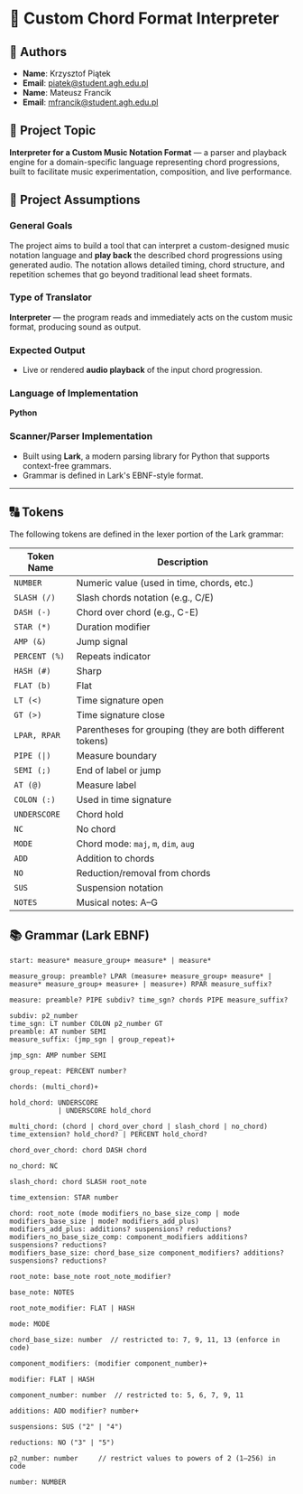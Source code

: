 # 🎼 Custom Chord Format Interpreter

## 👤 Authors  
- **Name**: Krzysztof Piątek  
- **Email**: piatek@student.agh.edu.pl  
- **Name**: Mateusz Francik  
- **Email**: mfrancik@student.agh.edu.pl

## 📌 Project Topic  
**Interpreter for a Custom Music Notation Format** — a parser and playback engine for a domain-specific language representing chord progressions, built to facilitate music experimentation, composition, and live performance.

## 🎯 Project Assumptions

### General Goals  
The project aims to build a tool that can interpret a custom-designed music notation language and **play back** the described chord progressions using generated audio. The notation allows detailed timing, chord structure, and repetition schemes that go beyond traditional lead sheet formats.

### Type of Translator  
**Interpreter** — the program reads and immediately acts on the custom music format, producing sound as output.

### Expected Output  
- Live or rendered **audio playback** of the input chord progression.

### Language of Implementation  
**Python**

### Scanner/Parser Implementation  
- Built using **Lark**, a modern parsing library for Python that supports context-free grammars.
- Grammar is defined in Lark's EBNF-style format.

---

## 🔠 Tokens

The following tokens are defined in the lexer portion of the Lark grammar:

| Token Name    | Description                                  |
|---------------|----------------------------------------------|
| `NUMBER`      | Numeric value (used in time, chords, etc.)   |
| `SLASH (/)`   | Slash chords notation (e.g., C/E)            |
| `DASH (-)`    | Chord over chord (e.g., C-E)                 |
| `STAR (*)`    | Duration modifier                            |
| `AMP (&)`     | Jump signal                                  |
| `PERCENT (%)` | Repeats indicator                            |
| `HASH (#)`    | Sharp                                        |
| `FLAT (b)`    | Flat                                         |
| `LT (<)`      | Time signature open                          |
| `GT (>)`      | Time signature close                         |
| `LPAR, RPAR`  | Parentheses for grouping (they are both different tokens)|
| `PIPE (\|)`    | Measure boundary                             |
| `SEMI (;)`    | End of label or jump                         |
| `AT (@)`      | Measure label                                |
| `COLON (:)`   | Used in time signature                       |
| `UNDERSCORE`  | Chord hold                                   |
| `NC`          | No chord                                     |
| `MODE`        | Chord mode: `maj`, `m`, `dim`, `aug`         |
| `ADD`         | Addition to chords                           |
| `NO`          | Reduction/removal from chords                |
| `SUS`         | Suspension notation                          |
| `NOTES`       | Musical notes: A–G                           |



## 📚 Grammar (Lark EBNF)

```lark
start: measure* measure_group+ measure* | measure*

measure_group: preamble? LPAR (measure+ measure_group+ measure* | measure* measure_group+ measure+ | measure+) RPAR measure_suffix?

measure: preamble? PIPE subdiv? time_sgn? chords PIPE measure_suffix?

subdiv: p2_number
time_sgn: LT number COLON p2_number GT
preamble: AT number SEMI
measure_suffix: (jmp_sgn | group_repeat)+

jmp_sgn: AMP number SEMI

group_repeat: PERCENT number?

chords: (multi_chord)+

hold_chord: UNDERSCORE
			| UNDERSCORE hold_chord

multi_chord: (chord | chord_over_chord | slash_chord | no_chord) time_extension? hold_chord? | PERCENT hold_chord?

chord_over_chord: chord DASH chord

no_chord: NC

slash_chord: chord SLASH root_note

time_extension: STAR number

chord: root_note (mode modifiers_no_base_size_comp | mode modifiers_base_size | mode? modifiers_add_plus)
modifiers_add_plus: additions? suspensions? reductions?
modifiers_no_base_size_comp: component_modifiers additions? suspensions? reductions?
modifiers_base_size: chord_base_size component_modifiers? additions? suspensions? reductions?

root_note: base_note root_note_modifier?

base_note: NOTES

root_note_modifier: FLAT | HASH

mode: MODE

chord_base_size: number  // restricted to: 7, 9, 11, 13 (enforce in code)

component_modifiers: (modifier component_number)+

modifier: FLAT | HASH

component_number: number  // restricted to: 5, 6, 7, 9, 11

additions: ADD modifier? number+

suspensions: SUS ("2" | "4")

reductions: NO ("3" | "5")

p2_number: number     // restrict values to powers of 2 (1–256) in code

number: NUMBER
```

